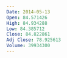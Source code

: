 ```yaml
---
Date: 2014-05-13
Open: 84.571426
High: 84.934288
Low: 84.385712
Close: 84.822861
Adj Close: 78.925613
Volume: 39934300
---
```

